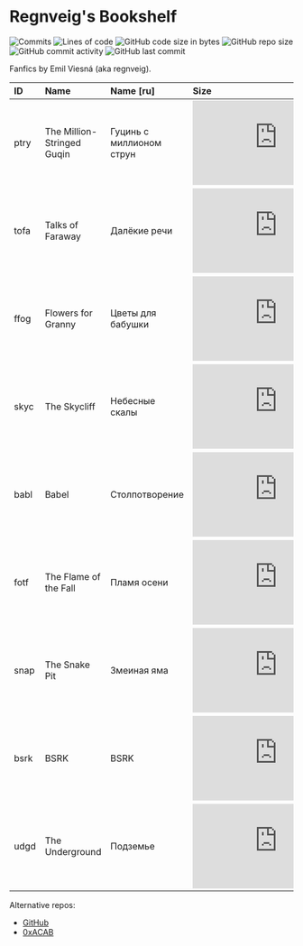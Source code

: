 # Regnveig's Bookshelf

![Commits](https://badgen.net/github/commits/regnveig/tofa?style=flat-square)
![Lines of code](https://img.shields.io/tokei/lines/github/regnveig/tofa?style=flat-square)
![GitHub code size in bytes](https://img.shields.io/github/languages/code-size/regnveig/tofa?style=flat-square)
![GitHub repo size](https://img.shields.io/github/repo-size/regnveig/tofa?style=flat-square)
![GitHub commit activity](https://img.shields.io/github/commit-activity/m/regnveig/tofa?style=flat-square)
![GitHub last commit](https://img.shields.io/github/last-commit/regnveig/tofa?style=flat-square)

Fanfics by Emil Viesná (aka regnveig).

| ID | Name | Name [ru] | Size | Started | Finished | License |
|:---|:---|:---|:---|:---|:---|:---|
| ptry | The Million-Stringed Guqin | Гуцинь с миллионом струн | ![Size](https://badge-size.herokuapp.com/regnveig/tofa/master/tex/ptry.tex?label=%20&style=flat-square) | &mdash; | &mdash; | [![CC BY-NC-ND 4.0](https://i.creativecommons.org/l/by-nc-nd/4.0/80x15.png)](http://creativecommons.org/licenses/by-nc-nd/4.0) |
| tofa | Talks of Faraway | Далёкие речи | ![Size](https://badge-size.herokuapp.com/regnveig/tofa/master/tex/tofa.tex?label=%20&style=flat-square) | ![2012/08/13](https://img.shields.io/date/1344816000?label=&style=flat-square) | ![not yet](https://img.shields.io/badge/-not%20yet-yellow?style=flat-square) | [![CC BY-NC-ND 4.0](https://i.creativecommons.org/l/by-nc-nd/4.0/80x15.png)](http://creativecommons.org/licenses/by-nc-nd/4.0) |
| ffog | Flowers for Granny | Цветы для бабушки | ![Size](https://badge-size.herokuapp.com/regnveig/tofa/master/tex/ffog.tex?label=%20&style=flat-square) | ![2017/08/19](https://img.shields.io/date/1503100800?label=&style=flat-square) | ![not yet](https://img.shields.io/badge/-not%20yet-yellow?style=flat-square) | [![CC BY-NC-ND 4.0](https://i.creativecommons.org/l/by-nc-nd/4.0/80x15.png)](http://creativecommons.org/licenses/by-nc-nd/4.0) |
| skyc | The Skycliff | Небесные скалы | ![Size](https://badge-size.herokuapp.com/regnveig/tofa/master/tex/skyc.tex?label=%20&style=flat-square) | ![2020/06/29](https://img.shields.io/date/1593388800?label=&style=flat-square) | ![not yet](https://img.shields.io/badge/-not%20yet-yellow?style=flat-square) | [![CC BY-NC-ND 4.0](https://i.creativecommons.org/l/by-nc-nd/4.0/80x15.png)](http://creativecommons.org/licenses/by-nc-nd/4.0) |
| babl | Babel | Столпотворение | ![Size](https://badge-size.herokuapp.com/regnveig/tofa/master/tex/babl.tex?label=%20&style=flat-square) | ![2021/05/06](https://img.shields.io/date/1620259200?label=&style=flat-square) | ![not yet](https://img.shields.io/badge/-not%20yet-yellow?style=flat-square) | [![CC BY-NC-ND 4.0](https://i.creativecommons.org/l/by-nc-nd/4.0/80x15.png)](http://creativecommons.org/licenses/by-nc-nd/4.0) |
| fotf | The Flame of the Fall | Пламя осени | ![Size](https://badge-size.herokuapp.com/regnveig/tofa/master/tex/fotf.tex?label=%20&style=flat-square) | ![2021/10/01](https://img.shields.io/date/1633046400?label=&style=flat-square) | ![not yet](https://img.shields.io/badge/-not%20yet-yellow?style=flat-square) | [![CC BY-NC-ND 4.0](https://i.creativecommons.org/l/by-nc-nd/4.0/80x15.png)](http://creativecommons.org/licenses/by-nc-nd/4.0) |
| snap | The Snake Pit | Змеиная яма | ![Size](https://badge-size.herokuapp.com/regnveig/tofa/master/tex/snap.tex?label=%20&style=flat-square) | ![2021/11/11](https://img.shields.io/date/1636588800?label=&style=flat-square) | ![not yet](https://img.shields.io/badge/-not%20yet-yellow?style=flat-square) | [![CC BY-NC-ND 4.0](https://i.creativecommons.org/l/by-nc-nd/4.0/80x15.png)](http://creativecommons.org/licenses/by-nc-nd/4.0) |
| bsrk | BSRK | BSRK | ![Size](https://badge-size.herokuapp.com/regnveig/tofa/master/fanfic/bsrk.tex?label=%20&style=flat-square) | ![2022/03/11](https://img.shields.io/date/1646984700?label=&style=flat-square) | ![not yet](https://img.shields.io/badge/-not%20yet-yellow?style=flat-square) | [![CC0](https://licensebuttons.net/p/zero/1.0/80x15.png)](http://creativecommons.org/publicdomain/zero/1.0) |
| udgd | The Underground | Подземье | ![Size](https://badge-size.herokuapp.com/regnveig/tofa/master/tex/udgd.tex?label=%20&style=flat-square) | ![2022/08/15](https://img.shields.io/date/1660539600?label=&style=flat-square) | ![not yet](https://img.shields.io/badge/-not%20yet-yellow?style=flat-square) | [![CC BY-NC-ND 4.0](https://i.creativecommons.org/l/by-nc-nd/4.0/80x15.png)](http://creativecommons.org/licenses/by-nc-nd/4.0) |

Alternative repos:

* [GitHub](https://github.com/regnveig/tofa)
* [0xACAB](https://0xacab.org/regnveig/tofa)
